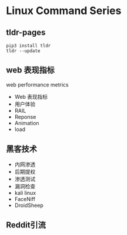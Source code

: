 # Linux Command Series
## tldr-pages
```
pip3 install tldr
tldr --update
```
## web 表现指标
web performance metrics
- Web 表现指标
- 用户体验
- RAIL
- Reponse
- Animation
- load
## 黑客技术
- 内网渗透
- 后期提权
- 渗透测试
- 漏洞检查
- kali linux
- FaceNiff
- DroidSheep
## Reddit引流
